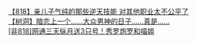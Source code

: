 [【818】亲儿子气纯的那些逆天技能 对其他职业太不公平了](http://tieba.baidu.com/p/2413562905?see_lz=1&pn=)   
[【树洞】暗恋上一个……大众男神的日子……真是……](http://tieba.baidu.com/p/2413491303?see_lz=1&pn=)   
[[非818]网通三天纵月送3只号！秀罗炮罗和喵姐](http://tieba.baidu.com/p/2414791510?see_lz=1&pn=)   
